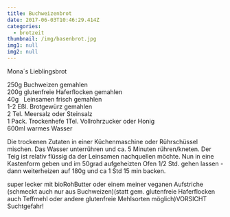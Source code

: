 ```yaml
---
title: Buchweizenbrot
date: 2017-06-03T10:46:29.414Z
categories:
  - brotzeit
thumbnail: /img/basenbrot.jpg
img1: null
img2: null
---
```

Mona´s Lieblingsbrot

250g Buchweizen gemahlen  
200g glutenfreie Haferflocken gemahlen  
40g   Leinsamen frisch gemahlen  
1-2 Eßl. Brotgewürz gemahlen  
2 Tel. Meersalz oder Steinsalz  
1 Pack. Trockenhefe
1Tel. Vollrohrzucker oder Honig  
600ml warmes Wasser

Die trockenen Zutaten in einer Küchenmaschine oder Rührschüssel mischen. Das Wasser unterrühren und ca. 5 Minuten rühren/kneten. Der Teig ist relativ flüssig da der Leinsamen nachquellen möchte. Nun in eine Kastenform geben und im 50grad aufgeheizten Ofen 1/2 Std. gehen lassen - dann weiterheizen auf 180g und ca 1 Std 15 min backen.

super lecker mit bioRohButter oder einem meiner veganen Aufstriche (schmeckt auch nur aus Buchweizen)(statt gem. glutenfreie Haferflocken auch Teffmehl oder andere glutenfreie Mehlsorten möglich)VORSICHT Suchtgefahr!
